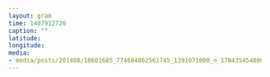 ```yaml
---
layout: gram
time: 1407912726
caption: ""
latitude: 
longitude: 
media:
- media/posts/201408/10601685_774604862561745_1391071000_n_17843545480000351.jpg
---
```

